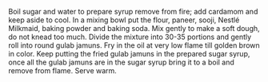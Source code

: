 Boil sugar and water to prepare syrup remove from fire; add cardamom and keep aside to cool.
In a mixing bowl put the flour, paneer, sooji, Nestlé Milkmaid, baking powder and baking soda. Mix gently to make a soft dough, do not knead too much.
Divide the mixture into 30-35 portions and gently roll into round gulab jamuns. Fry in the oil at very low flame till golden brown in color.
Keep putting the fried gulab jamuns in the prepared sugar syrup, once all the gulab jamuns are in the sugar syrup bring it to a boil and remove from flame.
Serve warm.